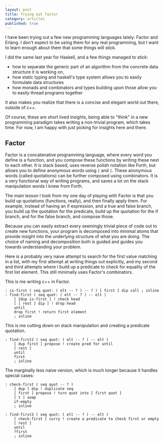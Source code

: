 ```yaml
---
layout: post
title: Trying out factor
category: articles
published: true
---
```


I have been trying out a few new programming languages lately: Factor and Erlang.
I don't expect to be using them for any real programming, but I want to learn enough about them that some things will stick. 

I did the same last year for Haskell, and a few things managed to stick:

- how to separate the generic part of an algorithm from the concrete data structure it is working on,
- how static typing and haskell's type system allows you to easily formulate data structures
- how monads and combinators and types building upon those allow you to easily thread programs together

It also makes you realize that there is a concise and elegant world out there, outside of c++.

Of course, these are short lived insights, being able to "think" in a new programming paradigm takes writing a non-trivial program, which takes time. For now, I am happy with just picking for insights here and there.

## Factor

Factor is a concatenative programming language, where every word you define is a function, and you compose these functions by writing these next to each other. It is stack based, uses reverse polish notation like Forth, but allows you to define anonymous words using `[` and `]`. These anonymous words (called quotations) can be further composed using combinators. It is a very functional way of writing programs, and saves a lot on the stack manipulation words I knew from Forth.

The main lesson I took from my one day of playing with Factor is that you build up quotations (functions, really), and then finally apply them. For example, instead of having an if expression, and a true and false branch, you build up the quotation for the predicate, build up the quotation for the if branch, and for the false branch, and compose those.

Because you can easily extract every seemingly trivial piece of code out to create new functions, your program is decomposed into minimal atoms that provide insight into the underlying structure of what you are doing. The choice of naming and decomposition both is guided and guides you towards understanding your problem.

Here is a probably very naive attempt to search for the first value matching in a list, with my first attempt at writing things out explicitly, and my second and third attempts where I build up a predicate to check for equality of the first list element. This still minimally uses Factor's combinators.

This is me writing c++ in Factor.

	: is-first ( seq quot: ( elt -- ? ) -- ? ) [ first ] dip call ; inline
	: find-first ( seq quot: ( elt -- ? ) -- elt )
	    [ 2dup is-first ] ! check head
	    [ [ rest ] dip ] ! drop head
	    until
	    drop first ! return first element
	    ; inline

This is me cutting down on stack manipulation and creating a predicate quotation.

	: find-first2 ( seq quot: ( elt -- ? ) -- elt )
	    [ dup first ] prepose ! create pred for until
	    [ rest ]
	    until
	    first
	    ; inline

The marginally less naive version, which is much longer because it handles special cases:

	: check-first ( seq quot -- ? )
	    [ dup ] dip ! duplicate seq
	    [ first ] prepose ! turn quot into [ first quot ]
	    [ t ] swap
	    if-empty
	    ; inline
	
	: find-first3 ( seq quot: ( elt -- ? ) -- elt )
	    [ check-first ] curry ! create a predicate to check first or empty
	    [ rest ]
	    until
	    ?first
	    ; inline
